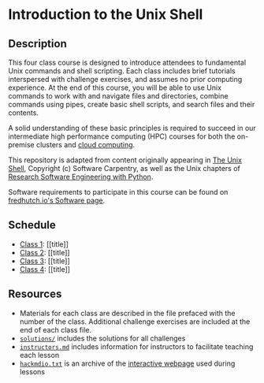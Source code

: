 # Introduction to the Unix Shell

## Description

This four class course is designed to introduce attendees to fundamental Unix commands and shell scripting.
Each class includes brief tutorials interspersed with challenge exercises, and assumes no prior computing experience. 
At the end of this course, you will be able to use Unix commands to work with and navigate files and directories, 
combine commands using pipes, 
create basic shell scripts,
and search files and their contents.

A solid understanding of these basic principles is required to succeed in our intermediate high performance computing (HPC) courses for both the on-premise clusters and [cloud computing](https://github.com/fredhutchio/hpc_cloud).

This repository is adapted from content originally appearing in [The Unix Shell](http://swcarpentry.github.io/shell-novice/), 
Copyright (c) Software Carpentry,
as well as the Unix chapters of [Research Software Engineering with Python](https://merely-useful.github.io/py-rse/index.html).

Software requirements to participate in this course can be found on [fredhutch.io's Software page](http://www.fredhutch.io/software/).


## Schedule

* [Class 1](class1.md): [[title]]
* [Class 2](class2.md): [[title]]
* [Class 3](class3.md): [[title]]
* [Class 4](class4.md): [[title]]


## Resources

* Materials for each class are described in the file prefaced with the number of the class. Additional challenge exercises are included at the end of each class file.
* [`solutions/`](solutions/) includes the solutions for all challenges
* [`instructors.md`](instructors.md) includes information for instructors to facilitate teaching each lesson
* [`hackmdio.txt`](hackmdio.txt) is an archive of the [interactive webpage](https://hackmd.io) used during lessons
